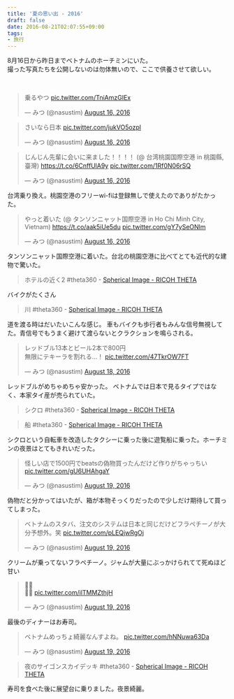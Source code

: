 ```yaml
---
title: '夏の思い出 - 2016'
draft: false
date: 2016-08-21T02:07:55+09:00
tags:
- 旅行
---
```


8月16日から昨日までベトナムのホーチミンにいた。  
撮った写真たちを公開しないのは勿体無いので、ここで供養させて欲しい。

 

<blockquote class="twitter-tweet" data-lang="HASH(0x99bd298)">
<p dir="ltr" lang="ja">乗るやつ <a href="https://t.co/TniAmzGIEx">pic.twitter.com/TniAmzGIEx</a></p>
— みつ (@nasustim) <a href="https://twitter.com/nasustim/status/765338211983826945">August 16, 2016</a></blockquote>
<p>
<script async="" src="//platform.twitter.com/widgets.js" charset="utf-8"></script>
</p>
<blockquote class="twitter-tweet" data-lang="HASH(0x99bd298)">
<p dir="ltr" lang="ja">さいなら日本 <a href="https://t.co/jukVO5ozpl">pic.twitter.com/jukVO5ozpl</a></p>
— みつ (@nasustim) <a href="https://twitter.com/nasustim/status/765343162655121408">August 16, 2016</a></blockquote>
<p>
<script async="" src="//platform.twitter.com/widgets.js" charset="utf-8"></script>
</p>
<blockquote class="twitter-tweet" data-lang="HASH(0x99bd298)">
<p dir="ltr" lang="ja">じんじん先輩に会いに来ました！！！！ (@ 台湾桃園国際空港 in 桃園縣, 臺灣) <a href="https://t.co/6CnffUlA9y">https://t.co/6CnffUlA9y</a> <a href="https://t.co/1Rf0N06rSQ">pic.twitter.com/1Rf0N06rSQ</a></p>
— みつ (@nasustim) <a href="https://twitter.com/nasustim/status/765393581435678721">August 16, 2016</a></blockquote>
<p>
<script async="" src="//platform.twitter.com/widgets.js" charset="utf-8"></script>
</p>
台湾乗り換え。桃園空港のフリーwi-fiは登録無しで使えたのでありがたかった。

<blockquote class="twitter-tweet" data-lang="HASH(0x99bd298)">
<p dir="ltr" lang="ja">やっと着いた (@ タンソンニャット国際空港 in Ho Chi Minh City, Vietnam) <a href="https://t.co/aak5iUe5du">https://t.co/aak5iUe5du</a> <a href="https://t.co/gY7ySeONlm">pic.twitter.com/gY7ySeONlm</a></p>
— みつ (@nasustim) <a href="https://twitter.com/nasustim/status/765494277690560513">August 16, 2016</a></blockquote>
<p>
<script async="" src="//platform.twitter.com/widgets.js" charset="utf-8"></script>
</p>
タンソンニャット国際空港に着いた。台北の桃園空港に比べてとても近代的な建物で驚いた。

<script src="https://theta360.com/widgets.js" async="" charset="utf-8"></script>
<blockquote class="ricoh-theta-spherical-image" data-width="500" data-height="375">ホテルの近く2 #theta360 - <a href="https://theta360.com/s/rdkkPOJ5yF9oadLGqQQHTs9Ya" target="_blank">Spherical Image - RICOH THETA</a></blockquote>
バイクがたくさん

<script src="https://theta360.com/widgets.js" async="" charset="utf-8"></script>
<blockquote class="ricoh-theta-spherical-image" data-width="500" data-height="375">川 #theta360 - <a href="https://theta360.com/s/bPrCIohwoJekBK2mlNQRy902m" target="_blank">Spherical Image - RICOH THETA</a></blockquote>
道を渡る時はだいたいこんな感じ。  
車もバイクも歩行者もみんな信号無視してた。青信号でもうまく避けて渡らないとクラクションを鳴らされる。

<script src="https://theta360.com/widgets.js" async="" charset="utf-8"></script>
<blockquote class="twitter-tweet" data-lang="HASH(0x99bd298)">
<p dir="ltr" lang="ja">レッドブル13本とビール2本で800円<br />無限にテキーラを割れる…！ <a href="https://t.co/47TkrOW7FT">pic.twitter.com/47TkrOW7FT</a></p>
— みつ (@nasustim) <a href="https://twitter.com/nasustim/status/766165658203631616">August 18, 2016</a></blockquote>
<p>
<script async="" src="//platform.twitter.com/widgets.js" charset="utf-8"></script>
</p>
レッドブルがめちゃめちゃ安かった。  
ベトナムでは日本で見るタイプではなく、本家タイ産が売られていた。

<script src="https://theta360.com/widgets.js" async="" charset="utf-8"></script>
<blockquote class="ricoh-theta-spherical-image" data-width="500" data-height="375">シクロ #theta360 - <a href="https://theta360.com/s/lPVtn6HLpEKgxac0nAdApJKGy" target="_blank">Spherical Image - RICOH THETA</a></blockquote>
<script async="" src="https://theta360.com/widgets.js" charset="utf-8"></script>
<blockquote class="ricoh-theta-spherical-image" data-width="500" data-height="375">船 #theta360 - <a href="https://theta360.com/s/oxRENID2JSGbRwDPMJBWQ1hFU" target="_blank">Spherical Image - RICOH THETA</a></blockquote>
シクロという自転車を改造したタクシーに乗った後に遊覧船に乗った。ホーチミンの夜景はとてもきれいだった。

<script src="https://theta360.com/widgets.js" async="" charset="utf-8"></script>
<blockquote class="twitter-tweet" data-lang="HASH(0x99bd298)">
<p dir="ltr" lang="ja">怪しい店で1500円でbeatsの偽物買ったんだけど作りがちゃっちい <a href="https://t.co/gU6UHAhgaY">pic.twitter.com/gU6UHAhgaY</a></p>
— みつ (@nasustim) <a href="https://twitter.com/nasustim/status/766472687233359872">August 19, 2016</a></blockquote>
<p>
<script async="" src="//platform.twitter.com/widgets.js" charset="utf-8"></script>
</p>
偽物だと分かってはいたが、箱が本物そっくりだったので少しだけ期待して買ってしまった。

<blockquote class="twitter-tweet" data-lang="HASH(0x99bd298)">
<p dir="ltr" lang="ja">ベトナムのスタバ、注文のシステムは日本と同じだけどフラペチーノが大分予想外。笑 <a href="https://t.co/pLEQjwRgOj">pic.twitter.com/pLEQjwRgOj</a></p>
— みつ (@nasustim) <a href="https://twitter.com/nasustim/status/766486278934192128">August 19, 2016</a></blockquote>
<p>
<script async="" src="//platform.twitter.com/widgets.js" charset="utf-8"></script>
</p>
クリームが乗ってないフラペチーノ。ジャムが大量にぶっかけられてて死ぬほど甘い

<blockquote class="twitter-tweet" data-lang="HASH(0x99bd298)">
<p dir="ltr" lang="und">🍣🍣<br />🍣🍣 <a href="https://t.co/ilTMMZthjH">pic.twitter.com/ilTMMZthjH</a></p>
— みつ (@nasustim) <a href="https://twitter.com/nasustim/status/766600437256429569">August 19, 2016</a></blockquote>
<p>
<script async="" src="//platform.twitter.com/widgets.js" charset="utf-8"></script>
</p>
最後のディナーはお寿司。

<blockquote class="twitter-tweet" data-lang="HASH(0x99bd298)">
<p dir="ltr" lang="ja">ベトナムめっちょ綺麗なんすよね。 <a href="https://t.co/hNNuwa63Da">pic.twitter.com/hNNuwa63Da</a></p>
— みつ (@nasustim) <a href="https://twitter.com/nasustim/status/766607753922039809">August 19, 2016</a></blockquote>
<p>
<script async="" src="//platform.twitter.com/widgets.js" charset="utf-8"></script>
</p>
<blockquote class="ricoh-theta-spherical-image" data-width="500" data-height="375">夜のサイゴンスカイデッキ #theta360 - <a href="https://theta360.com/s/gVAicGM69EKHS3yGaOn795psS" target="_blank">Spherical Image - RICOH THETA</a></blockquote>
寿司を食べた後に展望台に乗りました。夜景綺麗。

<script src="https://theta360.com/widgets.js" async="" charset="utf-8"></script>
 

